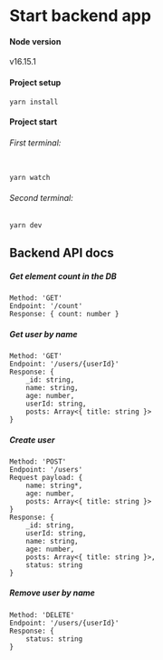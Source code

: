# Start backend app

#### Node version
v16.15.1

#### Project setup
```
yarn install
```
#### Project start

###### First terminal:
```

yarn watch
```
###### Second terminal:
```
yarn dev
```

## Backend API docs

##### Get element count in the DB
```
Method: 'GET'
Endpoint: '/count'
Response: { count: number }
```

##### Get user by name
```
Method: 'GET'
Endpoint: '/users/{userId}'
Response: {
	_id: string,
	name: string,
	age: number,
	userId: string,
	posts: Array<{ title: string }>
}
```

##### Create user
```
Method: 'POST'
Endpoint: '/users'
Request payload: {
	name: string*,
	age: number,
	posts: Array<{ title: string }>
}
Response: {
	_id: string,
	userId: string,
	name: string,
	age: number,
	posts: Array<{ title: string }>,
	status: string
}
```

##### Remove user by name
```
Method: 'DELETE'
Endpoint: '/users/{userId}'
Response: {
	status: string
}
```
